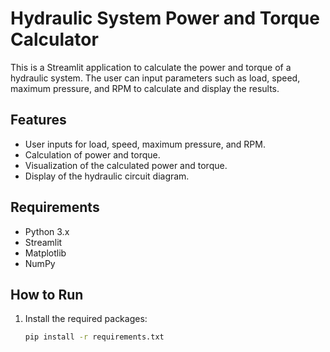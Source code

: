 # Hydraulic System Power and Torque Calculator

This is a Streamlit application to calculate the power and torque of a hydraulic system. The user can input parameters such as load, speed, maximum pressure, and RPM to calculate and display the results.



## Features

- User inputs for load, speed, maximum pressure, and RPM.
- Calculation of power and torque.
- Visualization of the calculated power and torque.
- Display of the hydraulic circuit diagram.

## Requirements

- Python 3.x
- Streamlit
- Matplotlib
- NumPy

## How to Run

1. Install the required packages:
   ```sh
   pip install -r requirements.txt
